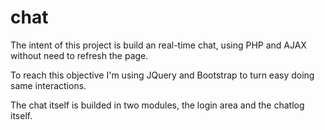 # chat

The intent of this project is build an real-time chat, using PHP and AJAX without need to refresh the page.

To reach this objective I'm using JQuery and Bootstrap to turn easy doing same interactions.

The chat itself is builded in two modules, the login area and the chatlog itself.
